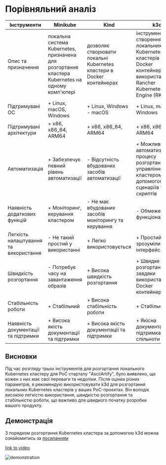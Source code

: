 # Порівняльний аналіз

| Інструменти         | Minikube | Kind | k3d |
| ------------------- | --------| ----- | ----|
| Опис та призначення | локальна система Kubernetes, призначена для розгортання кластера Kubernetes на одному комп'ютері| дозволяє створювати локальні Kubernetes кластери в Docker контейнерах | інструмент для створення локальних Kubernetes кластерів в Docker контейнерах з використанням Rancher Kubernetes Engine (RKE)|
| Підтримувані ОС     | + Linux, macOS, Windows | + Linux, Windows - macOS| + Linux, macOS - Windows | 
| Підтримувані архітектури |	+ x86, x86_64, ARM64 | + x86, x86_64, ARM64 |	+ x86, x86_64, ARM64 |
| Автоматизація	| + Забезпечує певний рівень автоматизації	| - Відсутність вбудованих засобів автоматизації	| + Можливість автоматизації процесу розгортання та управління кластером за допомогою сценаріїв та скриптів |
| Наявність додаткових функцій	| + Моніторинг, керування кластером	| - Не має вбудованих засобів моніторингу та керування	| - Обмежена функціональність
| Легкість налаштування та використання	| - Не такий простий у використанні	| + Легко використовується	| + Простий та зрозумілий інтерфейс |
| Швидкість розгортання	| - Потребує часу на завантаження образів	| + Висока швидкість розгортання	| + Швидке розгортання завдяки використанню Docker контейнерів |
| Стабільність роботи	| + Стабільний	| + Висока стабільність роботи	| + Стабільний |
| Наявність документації та підтримки	| + Висока якість документації та підтримки | 	+ Висока якість документації та підтримки |	+ Якісна документація та підтримка спільноти |

## Висновки 

Під час розгляду трьох інструментів для розгортання локального Kubernetes кластеру для PoC стартапу "AsciiArtify", було виявлено, що кожен з них має свої переваги та недоліки. 
Після оцінки різних параметрів, я рекомендую використовувати k3d для розгортання локальних Kubernetes кластерів у ваших PoC-проєктах. Він володіє високою легкістю використання, швидкістю розгортання та стабільністю роботи, що важливо для швидкого початку розробки вашого продукту.

## Демонстрація

З порядком розгортання Kubernetes кластера за допомогою k3d можна ознайомитись за [посиланням](./k3d.md)

[link to video](https://asciinema.org/a/XdYsLpd0n2F46dEzziceor0R8)

![demonstration](../assets/demo.gif)


